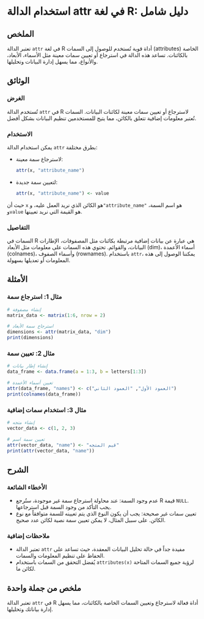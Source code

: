 <!--
Meta Description: # استخدام الدالة attr في لغة R: دليل شامل ## الملخص تعتبر الدالة `attr` في لغة R أداة قوية تُستخدم للوصول إلى السمات (attributes) الخاصة بالكائنات. تس...
Meta Keywords: attr, سمة, الدالة, السمات, تعيين
-->

# استخدام الدالة attr في لغة R: دليل شامل

## الملخص
تعتبر الدالة `attr` في لغة R أداة قوية تُستخدم للوصول إلى السمات (attributes) الخاصة بالكائنات. تساعد هذه الدالة في استرجاع أو تعيين سمات معينة مثل الأسماء، الأبعاد، والأنواع، مما يسهل إدارة البيانات وتحليلها.

## الوثائق
### الغرض
تُستخدم الدالة `attr` في R لاسترجاع أو تعيين سمات معينة لكائنات البيانات. السمات تُعتبر معلومات إضافية تتعلق بالكائن، مما يتيح للمستخدمين تنظيم البيانات بشكل أفضل.

### الاستخدام
يمكن استخدام الدالة `attr` بطرق مختلفة:
- لاسترجاع سمة معينة:
  ```R
  attr(x, "attribute_name")
  ```
- لتعيين سمة جديدة:
  ```R
  attr(x, "attribute_name") <- value
  ```
حيث أن `x` هو الكائن الذي نريد العمل عليه، و`"attribute_name"` هو اسم السمة، و`value` هو القيمة التي نريد تعيينها.

### التفاصيل
السمات في R هي عبارة عن بيانات إضافية مرتبطة بكائنات مثل المصفوفات، الإطارات البيانات، والقوائم. تحتوي هذه السمات على معلومات مثل الأبعاد (dim)، أسماء الأعمدة (colnames)، وأسماء الصفوف (rownames). باستخدام `attr`، يمكننا الوصول إلى هذه المعلومات أو تعديلها بسهولة.

## الأمثلة
### مثال 1: استرجاع سمة
```R
# إنشاء مصفوفة
matrix_data <- matrix(1:6, nrow = 2)

# استرجاع سمة الأبعاد
dimensions <- attr(matrix_data, "dim")
print(dimensions)
```

### مثال 2: تعيين سمة
```R
# إنشاء إطار بيانات
data_frame <- data.frame(a = 1:3, b = letters[1:3])

# تعيين أسماء الأعمدة
attr(data_frame, "names") <- c("العمود الأول", "العمود الثاني")
print(colnames(data_frame))
```

### مثال 3: استخدام سمات إضافية
```R
# إنشاء متجه
vector_data <- c(1, 2, 3)

# تعيين سمة اسم
attr(vector_data, "name") <- "قيم المتجه"
print(attr(vector_data, "name"))
```

## الشرح
### الأخطاء الشائعة
- عدم وجود السمة: عند محاولة استرجاع سمة غير موجودة، ستُرجع R قيمة `NULL`. يجب التأكد من وجود السمة قبل استرجاعها.
- تعيين سمات غير صحيحة: يجب أن يكون النوع الذي يتم تعيينه للسمة متوافقاً مع نوع الكائن. على سبيل المثال، لا يمكن تعيين سمة نصية لكائن عدد صحيح.

### ملاحظات إضافية
- تعتبر الدالة `attr` مفيدة جداً في حالة تحليل البيانات المعقدة، حيث تساعد على الحفاظ على تنظيم المعلومات والسمات.
- يُفضل التحقق من السمات باستخدام `attributes(x)` لرؤية جميع السمات المتاحة لكائن ما.

## ملخص من جملة واحدة
تعتبر الدالة `attr` في R أداة فعالة لاسترجاع وتعيين السمات الخاصة بالكائنات، مما يسهل إدارة بياناتك وتحليلها.